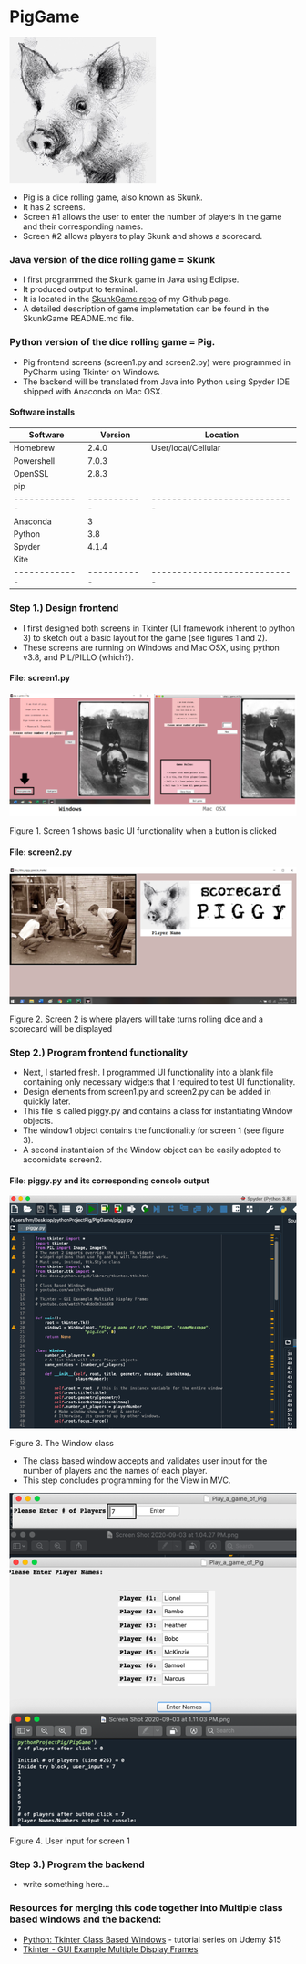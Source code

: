
# PigGame
![Pig face](https://raw.githubusercontent.com/heathermortensen/PigGame/master/pigFace.png)

* Pig is a dice rolling game, also known as Skunk.
* It has 2 screens.
* Screen #1 allows the user to enter the number of players in the game and their corresponding names.
* Screen #2 allows players to play Skunk and shows a scorecard.

### Java version of the dice rolling game = Skunk 
* I first programmed the Skunk game in Java using Eclipse. 
* It produced output to terminal.
* It is located in the [SkunkGame repo](https://github.com/heathermortensen/SkunkGame) of my Github page.
* A detailed description of game implemetation can be found in the SkunkGame README.md file.

### Python version of the dice rolling game = Pig.
* Pig frontend screens (screen1.py and screen2.py) were programmed in PyCharm using Tkinter on Windows.
* The backend will be translated from Java into Python using Spyder IDE shipped with Anaconda on Mac OSX.

#### Software installs

| Software     | Version   | Location
| ------------- | ---------- | ---------------------------- |
| Homebrew  | 2.4.0       | User/local/Cellular          | 
| Powershell  | 7.0.3       |                                         |
| OpenSSL    | 2.8.3       |                                         |
| pip              |                 |                                        |
| ------------- | ----------- | ----------------------------| 
| Anaconda   | 3              |                                        |
| Python        | 3.8           |                                        |
| Spyder        | 4.1.4        |                                        |
| Kite             |                 |                                        |
| ------------- | ----------- | ----------------------------|

### Step 1.) Design frontend

* I first designed both screens in Tkinter (UI framework inherent to python 3) to sketch out a basic layout for the game (see figures 1 and 2).
* These screens are running on Windows and Mac OSX, using python v3.8, and PIL/PILLO (which?).

#### File: screen1.py

![Screen #1 on Windows & Mac](https://raw.githubusercontent.com/heathermortensen/PigGame/master/screen1BothOS.png)

Figure 1. Screen 1 shows basic UI functionality when a button is clicked 


#### File: screen2.py

![Screen #2](https://raw.githubusercontent.com/heathermortensen/PigGame/master/screen2.png)

Figure 2. Screen 2 is where players will take turns rolling dice and a scorecard will be displayed

### Step 2.) Program frontend functionality

* Next, I started fresh. I programmed UI functionality into a blank file containing only necessary widgets that I required to test UI functionality.
* Design elements from screen1.py and screen2.py can be added in quickly later.
* This file is called piggy.py and contains a class for instantiating Window objects. 
* The window1 object contains the functionality for screen 1 (see figure 3).
* A second instantiaion of the Window object can be easily adopted to accomidate screen2.

#### File: piggy.py and its corresponding console output

![Window class](https://raw.githubusercontent.com/heathermortensen/PigGame/master/codeScreenshot1.png)

Figure 3. The Window class

* The class based window accepts and validates user input for the number of players and the names of each player. 
* This step concludes programming for the View in MVC.

![console output](https://raw.githubusercontent.com/heathermortensen/PigGame/master/consoleOutputPiggy.png)

Figure 4. User input for screen 1

### Step 3.) Program the backend

* write something here...

### Resources for merging this code together into Multiple class based windows and the backend:
* [Python: Tkinter Class Based Windows](youtube.com/watch?v=RkaekNkIKNY) - tutorial series on Udemy $15
* [Tkinter - GUI Example Multiple Display Frames](youtube.com/watch?v=KdoOm3xo8X0)


